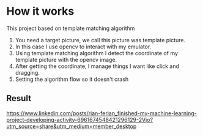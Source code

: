 # How it works

This project based on template matching algorithm
1. You need a target picture, we call this picture was template picture.
2. In this case I use opencv to interact with my emulator.
3. Using template matching algorithm I detect the coordinate of my template picture with the opencv image.
4. After getting the coordinate, I manage things I want like click and dragging.
5. Setting the algorithm flow so it doesn't crash

## Result
https://www.linkedin.com/posts/rian-ferian_finished-my-machine-learning-project-developing-activity-6961674548421296129-2Vjo?utm_source=share&utm_medium=member_desktop
